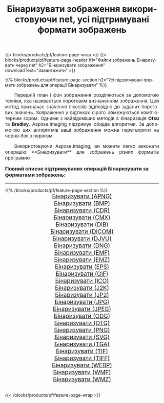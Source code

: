 ﻿---
title: Бінаризувати зображення використовуючи net, усі підтримувані формати зображень 
weight: 3920
url: /uk/net/binarize/ 
lang: uk
langdirlevel: 2
locales: zh-hans,ja,it,ru,de,es,fr,nl,id,lt,pl,pt,vi,tr,ko,zh-hant,ar,hi,th,sv,cs,uk,he
description: Використовуючи Aspose.Imaging, ви можете легко Бінаризувати зображення використовуючи  net
---

{{< blocks/products/pf/feature-page-wrap >}}
{{< blocks/products/pf/feature-page-header h1="Файли зображень Бінаризувати через net" h2="Бінаризувати зображення" downloadText="Завантажити" >}}


{{% blocks/products/pf/feature-page-section  h2="Усі підтримувані формати зображень для операції Бінаризувати" %}}
<p align="justify" style="text-indent:2em;font-size:15px;">
Передній план і фон зображення розділяються за допомогою техніки, яка називається пороговим визначенням зображення. Цей метод призначає значення пікселів відповідно до заданих порогових значень. Зображення у відтінках сірого обмежуються комп’ютерним зором. Одними з найвідоміших методів є бінаризація <b>Otsu</b> та <b>Bradley</b>. Aspose.Imaging підтримує обидва алгоритми. За допомогою цих алгоритмів ваші зображення можна перетворити на чорно-білі з порогом.
</p>
<p align="justify" style="text-indent:2em;font-size:15px;">
Використовуючи Aspose.Imaging, ви можете легко виконати операцiю **Бінаризувати** для  зображень різних форматів програмно
</p>
<h3 style="margin-top:16px;">
Повний список підтримуваних операцій Бінаризувати за форматами зображень:
</h3>
<hr/>
{{% /blocks/products/pf/feature-page-section %}}
<div class="container-fluid productfamilypage bg-gray">
    <div class="convertypes bg-gray agp-content section">
        <div class="container">
		<div class="row other-converters" style="gap: 10px;font-size: 19px;text-align:center;">
		    <div class='col-md-3 other-converter remove-lp remove-rp'><a href="/imaging/uk/net/binarize/apng/" style="padding:15px;">Бінаризувати (APNG)</a></div><div class='col-md-3 other-converter remove-lp remove-rp'><a href="/imaging/uk/net/binarize/bmp/" style="padding:15px;">Бінаризувати (BMP)</a></div><div class='col-md-3 other-converter remove-lp remove-rp'><a href="/imaging/uk/net/binarize/cdr/" style="padding:15px;">Бінаризувати (CDR)</a></div><div class='col-md-3 other-converter remove-lp remove-rp'><a href="/imaging/uk/net/binarize/cmx/" style="padding:15px;">Бінаризувати (CMX)</a></div><div class='col-md-3 other-converter remove-lp remove-rp'><a href="/imaging/uk/net/binarize/dib/" style="padding:15px;">Бінаризувати (DIB)</a></div><div class='col-md-3 other-converter remove-lp remove-rp'><a href="/imaging/uk/net/binarize/dicom/" style="padding:15px;">Бінаризувати (DICOM)</a></div><div class='col-md-3 other-converter remove-lp remove-rp'><a href="/imaging/uk/net/binarize/djvu/" style="padding:15px;">Бінаризувати (DJVU)</a></div><div class='col-md-3 other-converter remove-lp remove-rp'><a href="/imaging/uk/net/binarize/dng/" style="padding:15px;">Бінаризувати (DNG)</a></div><div class='col-md-3 other-converter remove-lp remove-rp'><a href="/imaging/uk/net/binarize/emf/" style="padding:15px;">Бінаризувати (EMF)</a></div><div class='col-md-3 other-converter remove-lp remove-rp'><a href="/imaging/uk/net/binarize/emz/" style="padding:15px;">Бінаризувати (EMZ)</a></div><div class='col-md-3 other-converter remove-lp remove-rp'><a href="/imaging/uk/net/binarize/eps/" style="padding:15px;">Бінаризувати (EPS)</a></div><div class='col-md-3 other-converter remove-lp remove-rp'><a href="/imaging/uk/net/binarize/gif/" style="padding:15px;">Бінаризувати (GIF)</a></div><div class='col-md-3 other-converter remove-lp remove-rp'><a href="/imaging/uk/net/binarize/ico/" style="padding:15px;">Бінаризувати (ICO)</a></div><div class='col-md-3 other-converter remove-lp remove-rp'><a href="/imaging/uk/net/binarize/j2k/" style="padding:15px;">Бінаризувати (J2K)</a></div><div class='col-md-3 other-converter remove-lp remove-rp'><a href="/imaging/uk/net/binarize/jp2/" style="padding:15px;">Бінаризувати (JP2)</a></div><div class='col-md-3 other-converter remove-lp remove-rp'><a href="/imaging/uk/net/binarize/jpg/" style="padding:15px;">Бінаризувати (JPG)</a></div><div class='col-md-3 other-converter remove-lp remove-rp'><a href="/imaging/uk/net/binarize/jpeg/" style="padding:15px;">Бінаризувати (JPEG)</a></div><div class='col-md-3 other-converter remove-lp remove-rp'><a href="/imaging/uk/net/binarize/odg/" style="padding:15px;">Бінаризувати (ODG)</a></div><div class='col-md-3 other-converter remove-lp remove-rp'><a href="/imaging/uk/net/binarize/otg/" style="padding:15px;">Бінаризувати (OTG)</a></div><div class='col-md-3 other-converter remove-lp remove-rp'><a href="/imaging/uk/net/binarize/png/" style="padding:15px;">Бінаризувати (PNG)</a></div><div class='col-md-3 other-converter remove-lp remove-rp'><a href="/imaging/uk/net/binarize/svg/" style="padding:15px;">Бінаризувати (SVG)</a></div><div class='col-md-3 other-converter remove-lp remove-rp'><a href="/imaging/uk/net/binarize/tga/" style="padding:15px;">Бінаризувати (TGA)</a></div><div class='col-md-3 other-converter remove-lp remove-rp'><a href="/imaging/uk/net/binarize/tif/" style="padding:15px;">Бінаризувати (TIF)</a></div><div class='col-md-3 other-converter remove-lp remove-rp'><a href="/imaging/uk/net/binarize/tiff/" style="padding:15px;">Бінаризувати (TIFF)</a></div><div class='col-md-3 other-converter remove-lp remove-rp'><a href="/imaging/uk/net/binarize/webp/" style="padding:15px;">Бінаризувати (WEBP)</a></div><div class='col-md-3 other-converter remove-lp remove-rp'><a href="/imaging/uk/net/binarize/wmf/" style="padding:15px;">Бінаризувати (WMF)</a></div><div class='col-md-3 other-converter remove-lp remove-rp'><a href="/imaging/uk/net/binarize/wmz/" style="padding:15px;">Бінаризувати (WMZ)</a></div>
                </div>
        </div>
    </div>
</div>
<br/>

{{< /blocks/products/pf/feature-page-wrap >}}
